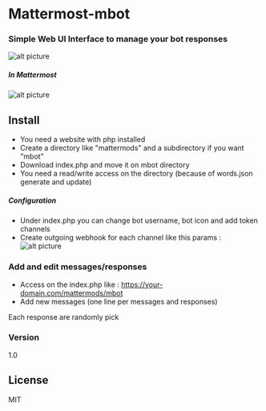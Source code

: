 # Mattermost-mbot
### Simple Web UI Interface to manage your bot responses
![alt picture](https://i.gyazo.com/fec2910faf22b2d6341171fc36e518fd.png)
##### In Mattermost
![alt picture](https://i.gyazo.com/e245f89ad2d00c663925957c286576de.png)

## Install

  - You need a website with php installed
  - Create a directory like "mattermods" and a subdirectory if you want "mbot"
  - Download index.php and move it on mbot directory
  - You need a read/write access on the directory (because of words.json generate and update)
##### Configuration
- Under index.php you can change bot username, bot icon and add token channels
- Create outgoing webhook for each channel like this params :
     ![alt picture](https://i.gyazo.com/88f2a3f5fba86c6e030ca2a5d3c090af.png)

### Add and edit messages/responses
- Access on the index.php like : https://your-domain.com/mattermods/mbot
- Add new messages (one line per messages and responses)

Each response are randomly pick


### Version
1.0

License
----

MIT